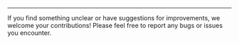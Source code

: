 
---
If you find something unclear or have suggestions for improvements, we welcome your contributions! Please feel free to report any bugs or issues you encounter.
